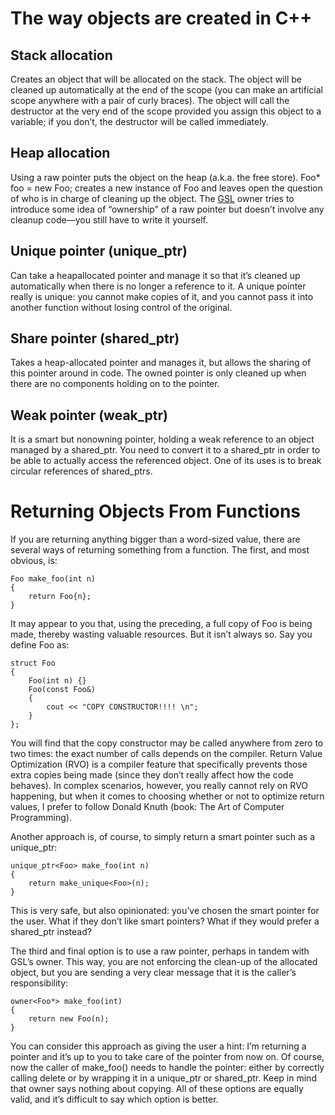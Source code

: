 # The way objects are created in C++

## Stack allocation 

Creates an object that will be allocated on the stack. The object will be cleaned up automatically at the end of the scope (you can make an artificial scope anywhere with a pair of curly braces). The object will call the destructor at the very end of the scope provided you assign this object to a variable; if you don’t, the destructor will be called immediately.

## Heap allocation

Using a raw pointer puts the object on the heap (a.k.a. the free store). Foo* foo = new Foo; creates a new instance of Foo and leaves open the question of who is in charge of cleaning up the object. The [GSL](https://github.com/Microsoft/GSL) owner<T> tries to introduce some idea of “ownership” of a raw pointer but doesn’t involve any cleanup code—you still have to write it yourself.

## Unique pointer (unique_ptr)

Can take a heapallocated pointer and manage it so that it’s cleaned up automatically when there is no longer a reference to it. A unique pointer really is unique: you cannot make copies of it, and you cannot pass it into another function without losing control of the original.

## Share pointer (shared_ptr)

Takes a heap-allocated pointer and manages it, but allows the sharing of this pointer around in code. The owned pointer is only cleaned up when there are no components holding on to the pointer.

## Weak pointer (weak_ptr)

It is a smart but nonowning pointer, holding a weak reference to an object managed by a shared_ptr. You need to convert it to a shared_ptr in order to be able to actually access the referenced object. One of its uses is to break circular references of shared_ptrs.

# Returning Objects From Functions

If you are returning anything bigger than a word-sized value, there are several ways of returning something from a function. The first, and most obvious, is:

```
Foo make_foo(int n)
{
    return Foo{n};
}
```

It may appear to you that, using the preceding, a full copy of Foo is being made, thereby wasting valuable resources. But it isn’t always so. Say you define Foo as:

```
struct Foo
{
    Foo(int n) {}
    Foo(const Foo&) 
    {
        cout << "COPY CONSTRUCTOR!!!! \n";
    }
};
```

You will find that the copy constructor may be called anywhere from zero to two times: the exact number of calls depends on the compiler. Return Value Optimization (RVO) is a compiler feature that specifically prevents those extra copies being made (since they don’t really affect how the code behaves). In complex scenarios, however, you really cannot rely on RVO happening, but when it comes to choosing whether or not to optimize return values, I prefer to follow Donald Knuth (book: The Art of Computer Programming).

Another approach is, of course, to simply return a smart pointer such as a unique_ptr:

```
unique_ptr<Foo> make_foo(int n)
{
    return make_unique<Foo>(n);
}
```

This is very safe, but also opinionated: you’ve chosen the smart pointer for the user. What if they don’t like smart pointers? What if they would prefer a shared_ptr instead?

The third and final option is to use a raw pointer, perhaps in tandem with GSL’s owner<T>. This way, you are not enforcing the clean-up of the allocated object, but you are sending a very clear message that it is the caller’s responsibility:

```
owner<Foo*> make_foo(int)
{
    return new Foo(n);
}
```

You can consider this approach as giving the user a hint: I’m returning a pointer and it’s up to you to take care of the pointer from now on. Of course, now the caller of make_foo() needs to handle the pointer: either by correctly calling delete or by wrapping it in a unique_ptr or shared_ptr. Keep in mind that owner<T> says nothing about copying.
All of these options are equally valid, and it’s difficult to say which option is better.


